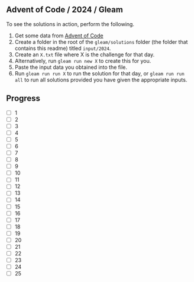 ## Advent of Code / 2024 / Gleam

To see the solutions in action, perform the following.

1. Get some data from [Advent of Code](https://adventofcode.com/2024)
2. Create a folder in the root of the `gleam/solutions` folder (the folder that contains this readme) titled `input/2024`.
3. Create an `X.txt` file where X is the challenge for that day.
4. Alternatively, run `gleam run new X` to create this for you.
5. Paste the input data you obtained into the file.
6. Run `gleam run run X` to run the solution for that day, or `gleam run run all` to run all solutions provided you have given the appropriate inputs.

## Progress
- [ ] 1
- [ ] 2
- [ ] 3
- [ ] 4
- [ ] 5
- [ ] 6
- [ ] 7
- [ ] 8
- [ ] 9
- [ ] 10
- [ ] 11
- [ ] 12
- [ ] 13
- [ ] 14
- [ ] 15
- [ ] 16
- [ ] 17
- [ ] 18
- [ ] 19
- [ ] 20
- [ ] 21
- [ ] 22
- [ ] 23
- [ ] 24
- [ ] 25